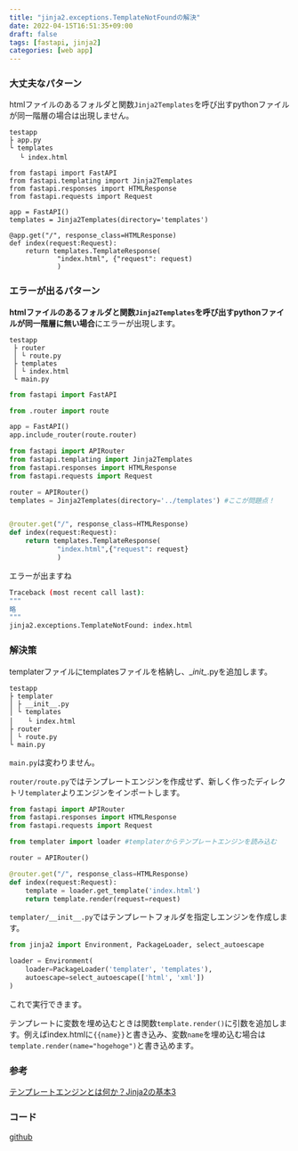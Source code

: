 ```yaml
---
title: "jinja2.exceptions.TemplateNotFoundの解決"
date: 2022-04-15T16:51:35+09:00
draft: false
tags: [fastapi, jinja2]
categories: [web app]
---
```


### 大丈夫なパターン
htmlファイルのあるフォルダと関数`Jinja2Templates`を呼び出すpythonファイルが同一階層の場合は出現しません。

```directory
testapp
├ app.py
└ templates
　 └ index.html
```

```python3
from fastapi import FastAPI
from fastapi.templating import Jinja2Templates
from fastapi.responses import HTMLResponse
from fastapi.requests import Request

app = FastAPI()
templates = Jinja2Templates(directory='templates')

@app.get("/", response_class=HTMLResponse)
def index(request:Request):
    return templates.TemplateResponse(
            "index.html", {"request": request)
			)
```

### エラーが出るパターン
**htmlファイルのあるフォルダと関数`Jinja2Templates`を呼び出すpythonファイルが同一階層に無い場合**にエラーが出現します。

```directory
testapp
 ├ router
 │ └ route.py
 ├ templates
 │ └ index.html
 └ main.py
```

```python3:main.py
from fastapi import FastAPI

from .router import route

app = FastAPI()
app.include_router(route.router)
```

```python3:router/route.py
from fastapi import APIRouter
from fastapi.templating import Jinja2Templates
from fastapi.responses import HTMLResponse
from fastapi.requests import Request

router = APIRouter()
templates = Jinja2Templates(directory='../templates') #ここが問題点！


@router.get("/", response_class=HTMLResponse)
def index(request:Request):
    return templates.TemplateResponse(
            "index.html",{"request": request}
            )
```
エラーが出ますね

```bash
Traceback (most recent call last):
"""
略
"""
jinja2.exceptions.TemplateNotFound: index.html
```

### 解決策
templaterファイルにtemplatesファイルを格納し、\__init\__.pyを追加します。

```directory
testapp
├ templater
│ ├ __init__.py
│ └ templates
│ 　 └ index.html
├ router
│ └ route.py
└ main.py
```

`main.py`は変わりません。

`router/route.py`ではテンプレートエンジンを作成せず、新しく作ったディレクトリ`templater`よりエンジンをインポートします。

```python3:router/route.py
from fastapi import APIRouter
from fastapi.responses import HTMLResponse
from fastapi.requests import Request

from templater import loader #templaterからテンプレートエンジンを読み込む

router = APIRouter()

@router.get("/", response_class=HTMLResponse)
def index(request:Request):
    template = loader.get_template('index.html')
    return template.render(request=request)
```

`templater/__init__.py`ではテンプレートフォルダを指定しエンジンを作成します。

```python3:templater/__init__.py
from jinja2 import Environment, PackageLoader, select_autoescape

loader = Environment(
    loader=PackageLoader('templater', 'templates'),
    autoescape=select_autoescape(['html', 'xml'])
)
```

これで実行できます。

テンプレートに変数を埋め込むときは関数`template.render()`に引数を追加します。例えばindex.htmlに`{{name}}`と書き込み、変数`name`を埋め込む場合は`template.render(name="hogehoge")`と書き込めます。


### 参考
[テンプレートエンジンとは何か？Jinja2の基本3](テンプレートエンジンとは何か？Jinja2の基本3)

### コード
[github](github_template_test)


[テンプレートエンジンとは何か？Jinja2の基本3]: https://chayarokurokuro.hatenablog.com/entry/2019/10/25/023419
[github_template_test]: https://github.com/dullmode/template_test/tree/master
[fastapi version]: https://github.com/tiangolo/fastapi/releases
[starlette version]: https://github.com/encode/starlette/releases
[starlette #1401]: https://github.com/encode/starlette/pull/1401
[starlette PR #4488]: https://github.com/tiangolo/fastapi/pull/4488




